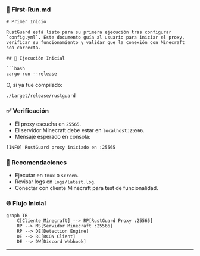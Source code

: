 ### 🧩 First-Run.md

````
# Primer Inicio

RustGuard está listo para su primera ejecución tras configurar `config.yml`. Este documento guía al usuario para iniciar el proxy, verificar su funcionamiento y validar que la conexión con Minecraft sea correcta.

## 🚀 Ejecución Inicial

```bash
cargo run --release
````

O, si ya fue compilado:

```
./target/release/rustguard
```

### ✅ Verificación

- El proxy escucha en `25565`.
- El servidor Minecraft debe estar en `localhost:25566`.
- Mensaje esperado en consola:
    

```
[INFO] RustGuard proxy iniciado en :25565
```

### 🧠 Recomendaciones

- Ejecutar en `tmux` o `screen`.
- Revisar logs en `logs/latest.log`.
- Conectar con cliente Minecraft para test de funcionalidad.

### 🌐 Flujo Inicial

```mermaid
graph TB
    C[Cliente Minecraft] --> RP[RustGuard Proxy :25565]
    RP --> MS[Servidor Minecraft :25566]
    RP --> DE[Detection Engine]
    DE --> RC[RCON Client]
    DE --> DW[Discord Webhook]
```


---